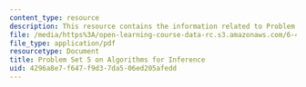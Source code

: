 ```yaml
---
content_type: resource
description: This resource contains the information related to Problem Set 5.
file: /media/https%3A/open-learning-course-data-rc.s3.amazonaws.com/6-438-algorithms-for-inference-fall-2014/4296a8e7f647f9d37da506ed205afedd_MIT6_438F14_ps5.pdf
file_type: application/pdf
resourcetype: Document
title: Problem Set 5 on Algorithms for Inference
uid: 4296a8e7-f647-f9d3-7da5-06ed205afedd
---
```

